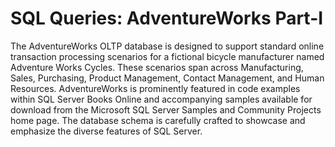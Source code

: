 # SQL Queries: AdventureWorks Part-I

The AdventureWorks OLTP database is designed to support standard online transaction processing scenarios for a fictional bicycle manufacturer named Adventure Works Cycles. These scenarios span across Manufacturing, Sales, Purchasing, Product Management, Contact Management, and Human Resources. AdventureWorks is prominently featured in code examples within SQL Server Books Online and accompanying samples available for download from the Microsoft SQL Server Samples and Community Projects home page. The database schema is carefully crafted to showcase and emphasize the diverse features of SQL Server.
